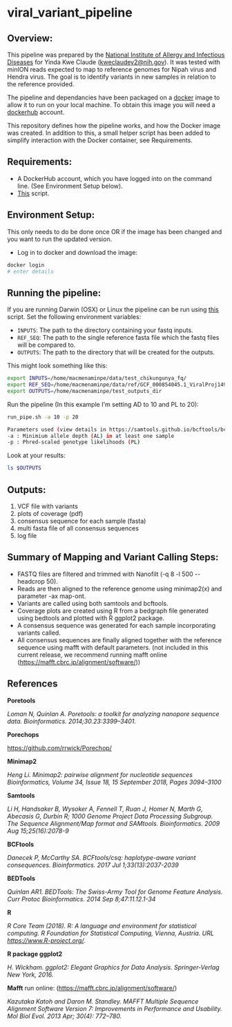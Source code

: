 # viral_variant_pipeline

## Overview:
This pipeline was prepared by the [National Institute of Allergy and Infectious Diseases](https://www.niaid.nih.gov/) for Yinda Kwe Claude (kweclaudey2@nih.gov).  It was tested with minION reads expected to map to reference genomes for Nipah virus and Hendra virus.  The goal is to identify variants in new samples in relation to the reference provided.

The pipeline and dependancies have been packaged on a [docker](https://www.docker.com/) image to allow it to run on your local machine. To obtain this image you will need a [dockerhub](https://hub.docker.com/) account.

This repository defines how the pipeline works, and how the Docker image was created. In addition to this, a small helper script has been added to simplify interaction with the Docker container, see Requirements.

## Requirements:
- A DockerHub account, which you have logged into on the command line. (See Environment Setup below).
- [This](https://github.com/niaid/viral_variant_pipeline/blob/master/run_pipe.sh) script.


## Environment Setup:
This only needs to do be done once OR if the image has been changed and you want to run the updated version.

- Log in to docker and download the image:

```sh
docker login
# enter details
```


## Running the pipeline:

If you are running Darwin (OSX) or Linux the pipeline can be run using [this](https://github.com/niaid/viral_variant_pipeline/blob/master/run_pipe.sh) script.
Set the following environment variables:

- `INPUTS`: The path to the directory containing your fastq inputs.
- `REF_SEQ`: The path to the single reference fasta file which the fastq files will be compared to.
- `OUTPUTS`: The path to the directory that will be created for the outputs.

This might look something like this:

```sh
export INPUTS=/home/macmenaminpe/data/test_chikungunya_fq/
export REF_SEQ=/home/macmenaminpe/data/ref/GCF_000854045.1_ViralProj14998_genomic.fna
export OUTPUTS=/home/macmenaminpe/test_outputs_dir
```

Run the pipeline (In this example I'm setting AD to 10 and PL to 20):

```sh
run_pipe.sh -a 10 -p 20

Parameters used (view details in https://samtools.github.io/bcftools/bcftools.html):
-a : Minimium allele depth (AL) in at least one sample
-p : Phred-scaled genotype likelihoods (PL)
```

Look at your results:
```sh
ls $OUTPUTS
```

## Outputs:
1. VCF file with variants
2. plots of coverage (pdf)
3. consensus sequence for each sample (fasta)
4. multi fasta file of all consensus sequences
5. log file

## Summary of Mapping and Variant Calling Steps:

- FASTQ files are filtered and trimmed with Nanofilt (-q 8 -l 500 --headcrop 50).  
- Reads are then aligned to the reference genome using minimap2(x) and parameter -ax map-ont.  
- Variants are called using both samtools and bcftools.  
- Coverage plots are created using R from a bedgraph file generated using bedtools and plotted with R ggplot2 package. 
- A consensus sequence was generated for each sample incorporating variants called.  
- All consensus sequences are finally aligned together with the reference sequence using mafft with default parameters. (not included in this current release, we recommend running mafft online (https://mafft.cbrc.jp/alignment/software/))

## References

**Poretools**

_Loman N, Quinlan A. Poretools: a toolkit for analyzing nanopore sequence data. Bioinformatics. 2014;30.23:3399–3401._ 

**Porechops**

https://github.com/rrwick/Porechop/


**Minimap2**

_Heng Li. Minimap2: pairwise alignment for nucleotide sequences Bioinformatics, Volume 34, Issue 18, 15 September 2018, Pages 3094–3100_


**Samtools**

_Li H, Handsaker B, Wysoker A, Fennell T, Ruan J, Homer N, Marth G, Abecasis G, Durbin R; 1000 Genome Project Data Processing Subgroup. The Sequence Alignment/Map format and SAMtools. Bioinformatics. 2009 Aug 15;25(16):2078-9_


**BCFtools**

_Danecek P, McCarthy SA. BCFtools/csq: haplotype-aware variant consequences. Bioinformatics. 2017 Jul 1;33(13):2037-2039_

 
**BEDTools**

_Quinlan AR1. BEDTools: The Swiss-Army Tool for Genome Feature Analysis. Curr Protoc Bioinformatics. 2014 Sep 8;47:11.12.1-34_
 
**R**

_R Core Team (2018). R: A language and environment for statistical computing. R Foundation for Statistical Computing, Vienna, Austria. URL https://www.R-project.org/._


**R package ggplot2**

_H. Wickham. ggplot2: Elegant Graphics for Data Analysis. Springer-Verlag New York, 2016._


**Mafft**   run online: (https://mafft.cbrc.jp/alignment/software/) 

_Kazutaka Katoh and Daron M. Standley. MAFFT Multiple Sequence Alignment Software Version 7: Improvements in Performance and Usability. Mol Biol Evol. 2013 Apr; 30(4): 772–780._
